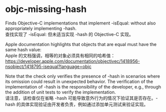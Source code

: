 # objc-missing-hash

Finds Objective-C implementations that implement -isEqual: without also appropriately implementing -hash.  
查找实现了 -isEqual: 但未适当实现 -hash 的 Objective-C 实现。

Apple documentation highlights that objects that are equal must have the same hash value:  
Apple 的文档强调，相等的对象必须具有相同的哈希值：  
<https://developer.apple.com/documentation/objectivec/1418956-nsobject/1418795-isequal?language=objc>

Note that the check only verifies the presence of -hash in scenarios where its omission could result in unexpected behavior. The verification of the implementation of -hash is the responsibility of the developer, e.g., through the addition of unit tests to verify the implementation.  
请注意，该检查仅在省略 -hash 可能导致意外行为的情况下验证其是否存在。-hash 的具体实现验证由开发者负责，例如通过添加单元测试来验证实现。
